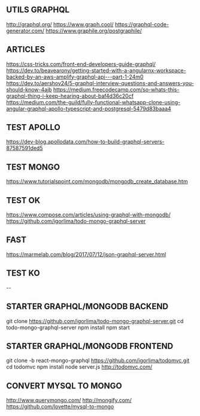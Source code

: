 ## UTILS GRAPHQL
http://graphql.org/
https://www.graph.cool/
https://graphql-code-generator.com/
https://www.graphile.org/postgraphile/

## ARTICLES
https://css-tricks.com/front-end-developers-guide-graphql/
https://dev.to/beavearony/getting-started-with-a-angularnx-workspace-backed-by-an-aws-amplify-graphql-api---part-1-24m0
https://dev.to/aershov24/5-graphql-interview-questions-and-answers-you-should-know-4ajb
https://medium.freecodecamp.com/so-whats-this-graphql-thing-i-keep-hearing-about-baf4d36c20cf
https://medium.com/the-guild/fully-functional-whatsapp-clone-using-angular-graphql-apollo-typescript-and-postgresql-5479d83baaa4

## TEST APOLLO
https://dev-blog.apollodata.com/how-to-build-graphql-servers-87587591ded5

## TEST MONGO
https://www.tutorialspoint.com/mongodb/mongodb_create_database.htm

## TEST OK
https://www.compose.com/articles/using-graphql-with-mongodb/
https://github.com/igorlima/todo-mongo-graphql-server

## FAST
https://marmelab.com/blog/2017/07/12/json-graphql-server.html

## TEST KO



--

## STARTER GRAPHQL/MONGODB BACKEND
git clone https://github.com/igorlima/todo-mongo-graphql-server.git
cd todo-mongo-graphql-server
npm install
npm start

## STARTER GRAPHQL/MONGODB FRONTEND
git clone -b react-mongo-graphql https://github.com/igorlima/todomvc.git 
cd todomvc
npm install
node server.js
http://todomvc.com/





## CONVERT MYSQL TO MONGO
http://www.querymongo.com/
http://mongify.com/
https://github.com/lovette/mysql-to-mongo
